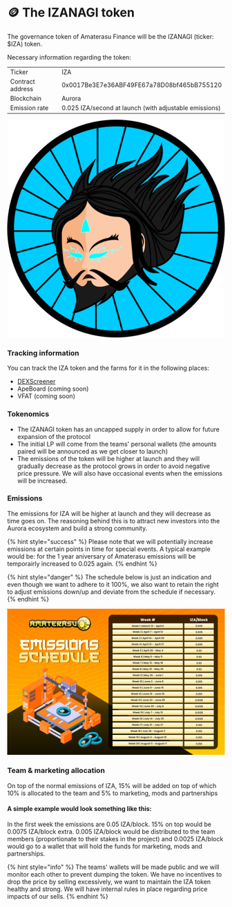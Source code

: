 # 🪙 The IZANAGI token

The governance token of Amaterasu Finance will be the IZANAGI (ticker: $IZA) token.

Necessary information regarding the token:

|                  |                                                        |
| ---------------- | ------------------------------------------------------ |
| Ticker           | IZA                                                    |
| Contract address | 0x0017Be3E7e36ABF49FE67a78D08bf465bB755120             |
| Blockchain       | Aurora                                                 |
| Emission rate    | 0.025 IZA/second at launch (with adjustable emissions) |

![IZANAGI token](<../.gitbook/assets/Izanagi light blue - transparent (2).png>)

### Tracking information

You can track the IZA token and the farms for it in the following places:

* [DEXScreener](https://dexscreener.com/aurora/0x9d83d87aa9f7f8176c3e1b710537a154d5f92545)
* ApeBoard (coming soon)
* VFAT (coming soon)

### Tokenomics

* The IZANAGI token has an uncapped supply in order to allow for future expansion of the protocol
* The initial LP will come from the teams' personal wallets (the amounts paired will be announced as we get closer to launch)
* The emissions of the token will be higher at launch and they will gradually decrease as the protocol grows in order to avoid negative price pressure. We will also have occasional events when the emissions will be increased.

### Emissions

The emissions for IZA will be higher at launch and they will decrease as time goes on. The reasoning behind this is to attract new investors into the Aurora ecosystem and build a strong community.

{% hint style="success" %}
Please note that we will potentially increase emissions at certain points in time for special events. A typical example would be: for the 1 year aniversary of Amaterasu emissions will be temporairly increased to 0.025 again.
{% endhint %}

{% hint style="danger" %}
The schedule below is just an indication and even though we want to adhere to it 100%, we also want to retain the right to adjust emissions down/up and deviate from the schedule if necessary.
{% endhint %}

![](<../.gitbook/assets/image (2) (1).png>)

### Team & marketing allocation

On top of the normal emissions of IZA, 15% will be added on top of which 10% is allocated to the team and 5% to marketing, mods and partnerships

#### A simple example would look something like this:

In the first week the emissions are 0.05 IZA/block. 15% on top would be 0.0075 IZA/block extra. 0.005 IZA/block would be distributed to the team members (proportionate to their stakes in the project) and 0.0025 IZA/block would go to a wallet that will hold the funds for marketing, mods and partnerships.

{% hint style="info" %}
The teams' wallets will be made public and we will monitor each other to prevent dumping the token. We have no incentives to drop the price by selling excessively, we want to maintain the IZA token healthy and strong. We will have internal rules in place regarding price impacts of our sells.
{% endhint %}
